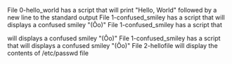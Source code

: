 File 0-hello_world has a script that will print "Hello, World" followed by a new line to the standard output
File 1-confused_smiley has a script that will displays a confused smiley "(Ôo)"
File 1-confused_smiley has a script that

 will displays a confused smiley "(Ôo)"
File 1-confused_smiley has a script that will displays a confused smiley "(Ôo)"
File 2-hellofile will display the contents of /etc/passwd file
